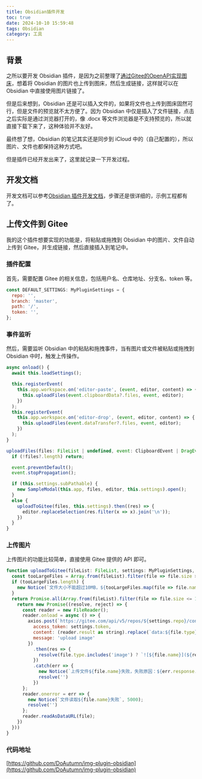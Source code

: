 ```yaml
---
title: Obsidian插件开发
toc: true
date: 2024-10-10 15:59:48
tags: Obsidian
category: 工具
---
```


## 背景
之所以要开发 Obsidian 插件，是因为之前整理了[通过Gitee的OpenAPI实现图床](/2024/09/27/通过Gitee的OpenAPI实现图床/)，想着将 Obsidian 的图片也上传到图床，然后生成链接，这样就可以在 Obsidian 中直接使用图片链接了。

但是后来想到，Obsidian 还是可以插入文件的，如果将文件也上传到图床固然可行，但是文件的预览就不太方便了。因为 Obsidian 中仅是插入了文件链接，点击之后实际是通过浏览器打开的，像 .docx 等文件浏览器是不支持预览的，所以就直接下载下来了，这种体验并不友好。

最终想了想，Obsidian 的笔记其实还是同步到 iCloud 中的（自己配置的），所以图片、文件也都保持这种方式吧。

但是插件已经开发出来了，这里就记录一下开发过程。

## 开发文档
开发文档可以参考[Obsidian 插件开发文档](https://luhaifeng666.github.io/obsidian-plugin-docs-zh/zh2.0/getting-started/create-your-first-plugin.html)，步骤还是很详细的，示例工程都有了。

## 上传文件到 Gitee
我的这个插件想要实现的功能是，将粘贴或拖拽到 Obsidian 中的图片、文件自动上传到 Gitee，并生成链接，然后直接插入到笔记中。

### 插件配置
首先，需要配置 Gitee 的相关信息，包括用户名、仓库地址、分支名、token 等。

```javascript
const DEFAULT_SETTINGS: MyPluginSettings = {
  repo: '',
  branch: 'master',
  path: '/',
  token: '',
};
```

### 事件监听
然后，需要监听 Obsidian 中的粘贴和拖拽事件，当有图片或文件被粘贴或拖拽到 Obsidian 中时，触发上传操作。

```javascript
async onload() {
  await this.loadSettings();

  this.registerEvent(
    this.app.workspace.on('editor-paste', (event, editor, content) => {
      this.uploadFiles(event.clipboardData?.files, event, editor);
    })
  );
  this.registerEvent(
    this.app.workspace.on('editor-drop', (event, editor, content) => {
      this.uploadFiles(event.dataTransfer?.files, event, editor);
    })
  );
}

uploadFiles(files: FileList | undefined, event: ClipboardEvent | DragEvent, editor: Editor) {
  if (!files?.length) return;

  event.preventDefault();
  event.stopPropagation();

  if (this.settings.subPathable) {
    new SampleModal(this.app, files, editor, this.settings).open();
  }
  else {
    uploadToGitee(files, this.settings).then((res) => {
      editor.replaceSelection(res.filter(x => x).join('\n'));
    })
  }
}
```

### 上传图片
上传图片的功能比较简单，直接使用 Gitee 提供的 API 即可。

```javascript
function uploadToGitee(fileList: FileList, settings: MyPluginSettings, filePath: string = '') {
  const tooLargeFiles = Array.from(fileList).filter(file => file.size > 1024 * 1024 * 10);
  if (tooLargeFiles.length) {
    new Notice(`文件大小不能超过10MB，${tooLargeFiles.map(file => file.name).join('、')}将会被丢弃`, 5000);
  }
  return Promise.all(Array.from(fileList).filter(file => file.size <= 1024 * 1024 * 10).map(file => {
    return new Promise((resolve, reject) => {
      const reader = new FileReader();
      reader.onload = async () => {
        axios.post(`https://gitee.com/api/v5/repos/${settings.repo}/contents/${settings.path}/${filePath}/${file.name}`, {
          access_token: settings.token,
          content: (reader.result as string).replace(`data:${file.type};base64,`, ''),
          message: 'upload image'
        })
          .then(res => {
            resolve(file.type.includes('image') ? `![${file.name}](${res.data.content.download_url})` : res.data.content.download_url)
          })
          .catch(err => {
            new Notice(`上传文件${file.name}失败，失败原因：${err.response.data.message}`, 5000);
            resolve('')
          })
      };
      reader.onerror = err => {
        new Notice(`文件读取${file.name}失败`, 5000);
        resolve('')
      };
      reader.readAsDataURL(file);
    })
  }))
}
```

### 代码地址
[https://github.com/DoAutumn/img-plugin-obsidian](https://github.com/DoAutumn/img-plugin-obsidian)